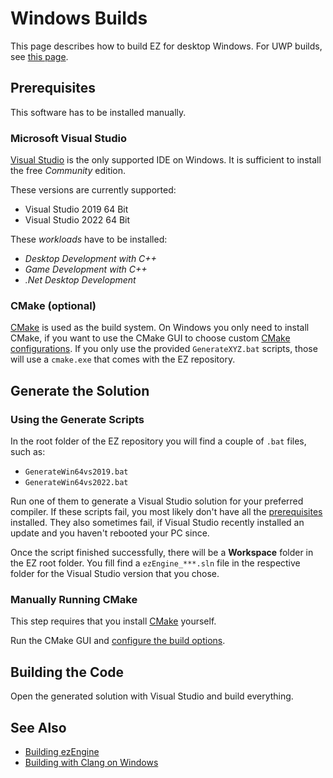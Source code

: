 # Windows Builds

This page describes how to build EZ for desktop Windows. For UWP builds, see [this page](build-uwp.md).

## Prerequisites

This software has to be installed manually.

### Microsoft Visual Studio

[Visual Studio](https://visualstudio.microsoft.com/downloads) is the only supported IDE on Windows. It is sufficient to install the free *Community* edition.

These versions are currently supported:

* Visual Studio 2019 64 Bit
* Visual Studio 2022 64 Bit

These *workloads* have to be installed:

* *Desktop Development with C++*
* *Game Development with C++*
* *.Net Desktop Development*

### CMake (optional)

[CMake](https://cmake.org/) is used as the build system. On Windows you only need to install CMake, if you want to use the CMake GUI to choose custom [CMake configurations](cmake-config.md). If you only use the provided `GenerateXYZ.bat` scripts, those will use a `cmake.exe` that comes with the EZ repository.

## Generate the Solution

### Using the Generate Scripts

In the root folder of the EZ repository you will find a couple of `.bat` files, such as:

* `GenerateWin64vs2019.bat`
* `GenerateWin64vs2022.bat`

Run one of them to generate a Visual Studio solution for your preferred compiler. If these scripts fail, you most likely don't have all the [prerequisites](#prerequisites) installed. They also sometimes fail, if Visual Studio recently installed an update and you haven't rebooted your PC since.

Once the script finished successfully, there will be a **Workspace** folder in the EZ root folder. You fill find a `ezEngine_***.sln` file in the respective folder for the Visual Studio version that you chose.

### Manually Running CMake

This step requires that you install [CMake](#cmake-optional) yourself.

Run the CMake GUI and [configure the build options](cmake-config.md).

## Building the Code

Open the generated solution with Visual Studio and build everything.

## See Also

* [Building ezEngine](building-ez.md)
* [Building with Clang on Windows](clang-on-windows.md)
